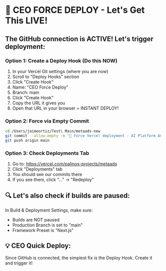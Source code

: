 # 🚀 CEO FORCE DEPLOY - Let's Get This LIVE!

## The GitHub connection is ACTIVE! Let's trigger deployment:

### Option 1: Create a Deploy Hook (Do this NOW)
1. In your Vercel Git settings (where you are now)
2. Scroll to "Deploy Hooks" section
3. Click "Create Hook"
4. Name: "CEO Force Deploy"
5. Branch: main
6. Click "Create Hook"
7. Copy the URL it gives you
8. Open that URL in your browser = INSTANT DEPLOY!

### Option 2: Force via Empty Commit
```bash
cd /Users/jaimeortiz/Test\ Main/metaads-new
git commit --allow-empty -m "🚀 Force Vercel deployment - AI Platform ACTIVATE!"
git push origin main
```

### Option 3: Check Deployments Tab
1. Go to: https://vercel.com/palinos-projects/metaads
2. Click "Deployments" tab
3. You should see our commits there
4. If you see them, click "..." → "Redeploy"

## 🔍 Let's also check if builds are paused:
In Build & Deployment Settings, make sure:
- Builds are NOT paused
- Production Branch is set to "main"
- Framework Preset is "Next.js"

## 💡 CEO Quick Deploy:
Since GitHub is connected, the simplest fix is the Deploy Hook. Create it and trigger it!